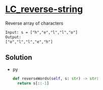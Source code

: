 # [LC_reverse-string](https://leetcode.com/problems/reverse-string)

Reverse array of characters

```txt
Input: s = ["h","e","l","l","o"]
Output:
["o","l","l","e","h"]
```

## Solution

* py

  ```py
  def reverseWords(self, s: str) -> str:
    return s[::-1]
  ```
